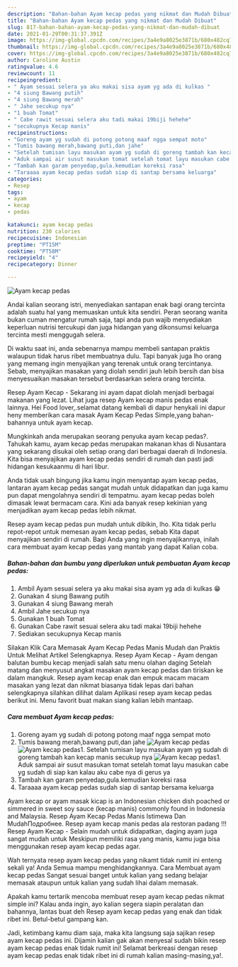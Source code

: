 ```yaml
---
description: "Bahan-bahan Ayam kecap pedas yang nikmat dan Mudah Dibuat"
title: "Bahan-bahan Ayam kecap pedas yang nikmat dan Mudah Dibuat"
slug: 817-bahan-bahan-ayam-kecap-pedas-yang-nikmat-dan-mudah-dibuat
date: 2021-01-29T00:31:37.391Z
image: https://img-global.cpcdn.com/recipes/3a4e9a8025e3871b/680x482cq70/ayam-kecap-pedas-foto-resep-utama.jpg
thumbnail: https://img-global.cpcdn.com/recipes/3a4e9a8025e3871b/680x482cq70/ayam-kecap-pedas-foto-resep-utama.jpg
cover: https://img-global.cpcdn.com/recipes/3a4e9a8025e3871b/680x482cq70/ayam-kecap-pedas-foto-resep-utama.jpg
author: Caroline Austin
ratingvalue: 4.6
reviewcount: 11
recipeingredient:
- " Ayam sesuai selera ya aku makai sisa ayam yg ada di kulkas "
- "4 siung Bawang putih"
- "4 siung Bawang merah"
- " Jahe secukup nya"
- "1 buah Tomat"
- " Cabe rawit sesuai selera aku tadi makai 19biji hehehe"
- "secukupnya Kecap manis"
recipeinstructions:
- "Goreng ayam yg sudah di potong potong maaf ngga sempat moto"
- "Tumis bawang merah,bawang puti,dan jahe"
- "Setelah tumisan layu masukan ayam yg sudah di goreng tambah kan kecap manis secukup nya"
- "Aduk sampai air susut masukan tomat setelah tomat layu masukan cabe yg sudah di siap kan kalau aku cabe nya di gerus ya"
- "Tambah kan garam penyedap,gula.kemudian koreksi rasa"
- "Taraaaa ayam kecap pedas sudah siap di santap bersama keluarga"
categories:
- Resep
tags:
- ayam
- kecap
- pedas

katakunci: ayam kecap pedas 
nutrition: 230 calories
recipecuisine: Indonesian
preptime: "PT15M"
cooktime: "PT58M"
recipeyield: "4"
recipecategory: Dinner

---
```



![Ayam kecap pedas](https://img-global.cpcdn.com/recipes/3a4e9a8025e3871b/680x482cq70/ayam-kecap-pedas-foto-resep-utama.jpg)

Andai kalian seorang istri, menyediakan santapan enak bagi orang tercinta adalah suatu hal yang memuaskan untuk kita sendiri. Peran seorang  wanita bukan cuman mengatur rumah saja, tapi anda pun wajib menyediakan keperluan nutrisi tercukupi dan juga hidangan yang dikonsumsi keluarga tercinta mesti menggugah selera.

Di waktu  saat ini, anda sebenarnya mampu membeli santapan praktis walaupun tidak harus ribet membuatnya dulu. Tapi banyak juga lho orang yang memang ingin menyajikan yang terenak untuk orang tercintanya. Sebab, menyajikan masakan yang diolah sendiri jauh lebih bersih dan bisa menyesuaikan masakan tersebut berdasarkan selera orang tercinta. 

Resep Ayam Kecap - Sekarang ini ayam dapat diolah menjadi berbagai makanan yang lezat. Lihat juga resep Ayam kecap manis pedas enak lainnya. Hei Food lover,.selamat datang kembali di dapur henykali ini dapur heny memberikan cara masak Ayam Kecap Pedas Simple,yang bahan-bahannya untuk ayam kecap.

Mungkinkah anda merupakan seorang penyuka ayam kecap pedas?. Tahukah kamu, ayam kecap pedas merupakan makanan khas di Nusantara yang sekarang disukai oleh setiap orang dari berbagai daerah di Indonesia. Kita bisa menyajikan ayam kecap pedas sendiri di rumah dan pasti jadi hidangan kesukaanmu di hari libur.

Anda tidak usah bingung jika kamu ingin menyantap ayam kecap pedas, lantaran ayam kecap pedas sangat mudah untuk didapatkan dan juga kamu pun dapat mengolahnya sendiri di tempatmu. ayam kecap pedas boleh dimasak lewat bermacam cara. Kini ada banyak resep kekinian yang menjadikan ayam kecap pedas lebih nikmat.

Resep ayam kecap pedas pun mudah untuk dibikin, lho. Kita tidak perlu repot-repot untuk memesan ayam kecap pedas, sebab Kita dapat menyajikan sendiri di rumah. Bagi Anda yang ingin menyajikannya, inilah cara membuat ayam kecap pedas yang mantab yang dapat Kalian coba.

<!--inarticleads1-->

##### Bahan-bahan dan bumbu yang diperlukan untuk pembuatan Ayam kecap pedas:

1. Ambil  Ayam sesuai selera ya aku makai sisa ayam yg ada di kulkas 😁
1. Gunakan 4 siung Bawang putih
1. Gunakan 4 siung Bawang merah
1. Ambil  Jahe secukup nya
1. Gunakan 1 buah Tomat
1. Gunakan  Cabe rawit sesuai selera aku tadi makai 19biji hehehe
1. Sediakan secukupnya Kecap manis


Silakan Klik Cara Memasak Ayam Kecap Pedas Manis Mudah dan Praktis Untuk Melihat Artikel Selengkapnya. Resep Ayam Kecap - Ayam dengan balutan bumbu kecap menjadi salah satu menu olahan daging Setelah matang dan menyusut angkat masakan ayam kecap pedas dan tiriskan ke dalam mangkuk. Resep ayam kecap enak dan empuk macam macam masakan yang lezat dan nikmat biasanya tidak lepas dari bahan selengkapnya silahkan dilihat dalam Aplikasi resep ayam kecap pedas berikut ini. Menu favorit buat makan siang kalian lebih mantaap. 

<!--inarticleads2-->

##### Cara membuat Ayam kecap pedas:

1. Goreng ayam yg sudah di potong potong maaf ngga sempat moto
1. Tumis bawang merah,bawang puti,dan jahe
<img src="https://img-global.cpcdn.com/steps/51d192b86cd01abd/160x128cq70/ayam-kecap-pedas-langkah-memasak-2-foto.jpg" alt="Ayam kecap pedas"><img src="https://img-global.cpcdn.com/steps/150f87c662e64c38/160x128cq70/ayam-kecap-pedas-langkah-memasak-2-foto.jpg" alt="Ayam kecap pedas">1. Setelah tumisan layu masukan ayam yg sudah di goreng tambah kan kecap manis secukup nya
<img src="https://img-global.cpcdn.com/steps/5197550e26694e12/160x128cq70/ayam-kecap-pedas-langkah-memasak-3-foto.jpg" alt="Ayam kecap pedas">1. Aduk sampai air susut masukan tomat setelah tomat layu masukan cabe yg sudah di siap kan kalau aku cabe nya di gerus ya
1. Tambah kan garam penyedap,gula.kemudian koreksi rasa
1. Taraaaa ayam kecap pedas sudah siap di santap bersama keluarga


Ayam kecap or ayam masak kicap is an Indonesian chicken dish poached or simmered in sweet soy sauce (kecap manis) commonly found in Indonesia and Malaysia. Resep Ayam Kecap Pedas Manis Istimewa Dan MudahПодробнее. Resep ayam kecap manis pedas ala restoran padang !!! Resep Ayam Kecap - Selain mudah untuk didapatkan, daging ayam juga sangat mudah untuk Meskipun memiliki rasa yang manis, kamu juga bisa menggunakan resep ayam kecap pedas agar. 

Wah ternyata resep ayam kecap pedas yang nikamt tidak rumit ini enteng sekali ya! Anda Semua mampu menghidangkannya. Cara Membuat ayam kecap pedas Sangat sesuai banget untuk kalian yang sedang belajar memasak ataupun untuk kalian yang sudah lihai dalam memasak.

Apakah kamu tertarik mencoba membuat resep ayam kecap pedas nikmat simple ini? Kalau anda ingin, ayo kalian segera siapin peralatan dan bahannya, lantas buat deh Resep ayam kecap pedas yang enak dan tidak ribet ini. Betul-betul gampang kan. 

Jadi, ketimbang kamu diam saja, maka kita langsung saja sajikan resep ayam kecap pedas ini. Dijamin kalian gak akan menyesal sudah bikin resep ayam kecap pedas enak tidak rumit ini! Selamat berkreasi dengan resep ayam kecap pedas enak tidak ribet ini di rumah kalian masing-masing,ya!.

